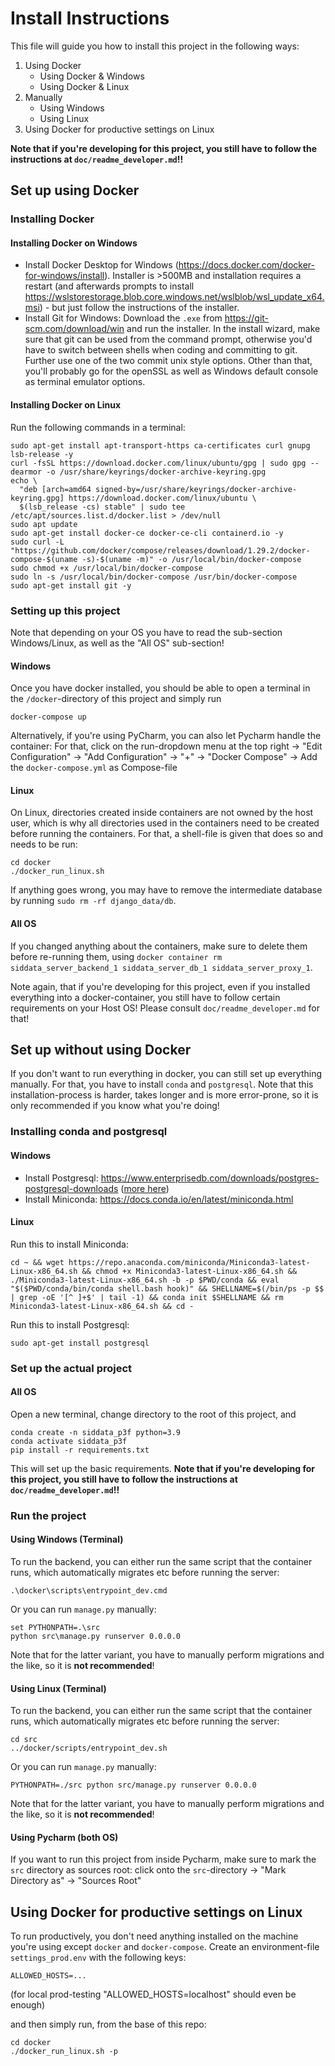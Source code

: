 # Install Instructions

This file will guide you how to install this project in the following ways:

1. Using Docker
    * Using Docker & Windows
    * Using Docker & Linux
2. Manually
    * Using Windows
    * Using Linux
3. Using Docker for productive settings on Linux

**Note that if you're developing for this project, you still have to follow the instructions at `doc/readme_developer.md`!!**

## Set up using Docker

### Installing Docker

#### Installing Docker on Windows
* Install Docker Desktop for Windows (https://docs.docker.com/docker-for-windows/install). Installer is >500MB and installation requires a restart (and afterwards prompts to install https://wslstorestorage.blob.core.windows.net/wslblob/wsl_update_x64.msi) - but just follow the instructions of the installer.
* Install Git for Windows: Download the `.exe` from https://git-scm.com/download/win and run the installer. In the install wizard, make sure that git can be used from the command prompt, otherwise you'd have to switch between shells when coding and committing to git. Further use one of the two commit unix style options. Other than that, you'll probably go for the openSSL as well as Windows default console as terminal emulator options.

#### Installing Docker on Linux
Run the following commands in a terminal:
```
sudo apt-get install apt-transport-https ca-certificates curl gnupg lsb-release -y
curl -fsSL https://download.docker.com/linux/ubuntu/gpg | sudo gpg --dearmor -o /usr/share/keyrings/docker-archive-keyring.gpg
echo \
  "deb [arch=amd64 signed-by=/usr/share/keyrings/docker-archive-keyring.gpg] https://download.docker.com/linux/ubuntu \
  $(lsb_release -cs) stable" | sudo tee /etc/apt/sources.list.d/docker.list > /dev/null
sudo apt update
sudo apt-get install docker-ce docker-ce-cli containerd.io -y
sudo curl -L "https://github.com/docker/compose/releases/download/1.29.2/docker-compose-$(uname -s)-$(uname -m)" -o /usr/local/bin/docker-compose
sudo chmod +x /usr/local/bin/docker-compose
sudo ln -s /usr/local/bin/docker-compose /usr/bin/docker-compose
sudo apt-get install git -y
```

### Setting up this project

Note that depending on your OS you have to read the sub-section Windows/Linux, as well as the "All OS" sub-section!

#### Windows

Once you have docker installed, you should be able to open a terminal in the `/docker`-directory of this project and simply run
```
docker-compose up
```

Alternatively, if you're using PyCharm, you can also let Pycharm handle the container: For that, click on the run-dropdown menu at the top right -> "Edit Configuration" -> "Add Configuration" -> "+" -> "Docker Compose" -> Add the `docker-compose.yml` as Compose-file

#### Linux

On Linux, directories created inside containers are not owned by the host user, which is why all directories used in the containers need to be created before running the containers. For that, a shell-file is given that does so and needs to be run:

```
cd docker
./docker_run_linux.sh
```

If anything goes wrong, you may have to remove the intermediate database by running `sudo rm -rf django_data/db`.

#### All OS

If you changed anything about the containers, make sure to delete them before re-running them, using `docker container rm siddata_server_backend_1 siddata_server_db_1 siddata_server_proxy_1`.

Note again, that if you're developing for this project, even if you installed everything into a docker-container, you still have to follow certain requirements on your Host OS! Please consult `doc/readme_developer.md` for that!


## Set up without using Docker

If you don't want to run everything in docker, you can still set up everything manually. For that, you have to install `conda` and `postgresql`.  Note that this installation-process is harder, takes longer and is more error-prone, so it is only recommended if you know what you're doing!

### Installing conda and postgresql

#### Windows

* Install Postgresql: https://www.enterprisedb.com/downloads/postgres-postgresql-downloads ([more here](https://git.siddata.de/siddata/documentation/src/branch/master/DOKU_SIDDATA_entwicklungsumgebung_einrichtung%28wip%29_v1_windows.md#postgresql-installieren-und-datenbank-anlegen))
* Install Miniconda: https://docs.conda.io/en/latest/miniconda.html

#### Linux

Run this to install Miniconda:
```
cd ~ && wget https://repo.anaconda.com/miniconda/Miniconda3-latest-Linux-x86_64.sh && chmod +x Miniconda3-latest-Linux-x86_64.sh && ./Miniconda3-latest-Linux-x86_64.sh -b -p $PWD/conda && eval "$($PWD/conda/bin/conda shell.bash hook)" && SHELLNAME=$(/bin/ps -p $$ | grep -oE '[^ ]+$' | tail -1) && conda init $SHELLNAME && rm Miniconda3-latest-Linux-x86_64.sh && cd -
```

Run this to install Postgresql:
```
sudo apt-get install postgresql
```

### Set up the actual project

#### All OS

Open a new terminal, change directory to the root of this project, and
```
conda create -n siddata_p3f python=3.9
conda activate siddata_p3f
pip install -r requirements.txt
```

This will set up the basic requirements. **Note that if you're developing for this project, you still have to follow the instructions at `doc/readme_developer.md`!!**

### Run the project

#### Using Windows (Terminal)

To run the backend, you can either run the same script that the container runs, which automatically migrates etc before running the server:

```
.\docker\scripts\entrypoint_dev.cmd
```

Or you can run `manage.py` manually:

```
set PYTHONPATH=.\src
python src\manage.py runserver 0.0.0.0
```

Note that for the latter variant, you have to manually perform migrations and the like, so it is **not recommended**!

#### Using Linux (Terminal)

To run the backend, you can either run the same script that the container runs, which automatically migrates etc before running the server:

```
cd src
../docker/scripts/entrypoint_dev.sh
```

Or you can run `manage.py` manually:

```
PYTHONPATH=./src python src/manage.py runserver 0.0.0.0
```

Note that for the latter variant, you have to manually perform migrations and the like, so it is **not recommended**!

#### Using Pycharm (both OS)

If you want to run this project from inside Pycharm, make sure to mark the `src` directory as sources root: click onto the `src`-directory -> "Mark Directory as" -> "Sources Root"



## Using Docker for productive settings on Linux

To run productively, you don't need anything installed on the machine you're using except `docker` and `docker-compose`. Create an environment-file `settings_prod.env` with the following keys:
```
ALLOWED_HOSTS=...
```
(for local prod-testing "ALLOWED_HOSTS=localhost" should even be enough)


and then simply run, from the base of this repo:
```
cd docker
./docker_run_linux.sh -p
```
